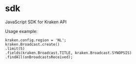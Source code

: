 sdk
===

JavaScript SDK for Kraken API

Usage example:

    kraken.config.region = 'NL';
    kraken.Broadcast.create()
    .limit(5)
    .fields(kraken.Broadcast.TITLE, kraken.Broadcast.SYNOPSIS)
    .findAll(onBroadcastsReceived);
